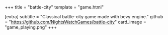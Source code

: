 +++
title = "battle-city"
template = "game.html"

[extra]
subtitle = "Classical battle-city game made with bevy engine."
github = "https://github.com/NightsWatchGames/battle-city"
card_image = "game_playing.png"
+++